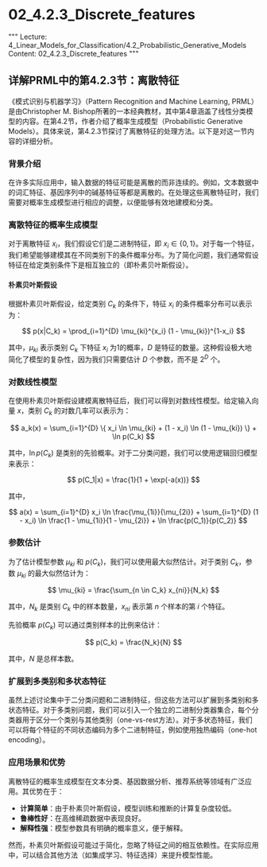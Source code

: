 # 02_4.2.3_Discrete_features

"""
Lecture: 4_Linear_Models_for_Classification/4.2_Probabilistic_Generative_Models
Content: 02_4.2.3_Discrete_features
"""

## 详解PRML中的第4.2.3节：离散特征

《模式识别与机器学习》（Pattern Recognition and Machine Learning, PRML）是由Christopher M. Bishop所著的一本经典教材，其中第4章涵盖了线性分类模型的内容。在第4.2节，作者介绍了概率生成模型（Probabilistic Generative Models）。具体来说，第4.2.3节探讨了离散特征的处理方法。以下是对这一节内容的详细分析。

### 背景介绍

在许多实际应用中，输入数据的特征可能是离散的而非连续的。例如，文本数据中的词汇特征、基因序列中的碱基特征等都是离散的。在处理这些离散特征时，我们需要对概率生成模型进行相应的调整，以便能够有效地建模和分类。

### 离散特征的概率生成模型

对于离散特征 $x_i$，我们假设它们是二进制特征，即 $x_i \in \{0, 1\}$。对于每一个特征，我们希望能够建模其在不同类别下的条件概率分布。为了简化问题，我们通常假设特征在给定类别条件下是相互独立的（即朴素贝叶斯假设）。

#### 朴素贝叶斯假设

根据朴素贝叶斯假设，给定类别 $C_k$ 的条件下，特征 $x_i$ 的条件概率分布可以表示为：

$$ p(x|C_k) = \prod_{i=1}^{D} \mu_{ki}^{x_i} (1 - \mu_{ki})^{1-x_i} $$

其中，$\mu_{ki}$ 表示类别 $C_k$ 下特征 $x_i$ 为1的概率，$D$ 是特征的数量。这种假设极大地简化了模型的复杂性，因为我们只需要估计 $D$ 个参数，而不是 $2^D$ 个。

### 对数线性模型

在使用朴素贝叶斯假设建模离散特征后，我们可以得到对数线性模型。给定输入向量 $x$，类别 $C_k$ 的对数几率可以表示为：

$$ a_k(x) = \sum_{i=1}^{D} \{ x_i \ln \mu_{ki} + (1 - x_i) \ln (1 - \mu_{ki}) \} + \ln p(C_k) $$

其中，$\ln p(C_k)$ 是类别的先验概率。对于二分类问题，我们可以使用逻辑回归模型来表示：

$$ p(C_1|x) = \frac{1}{1 + \exp(-a(x))} $$

其中，

$$ a(x) = \sum_{i=1}^{D} x_i \ln \frac{\mu_{1i}}{\mu_{2i}} + \sum_{i=1}^{D} (1 - x_i) \ln \frac{1 - \mu_{1i}}{1 - \mu_{2i}} + \ln \frac{p(C_1)}{p(C_2)} $$

### 参数估计

为了估计模型参数 $\mu_{ki}$ 和 $p(C_k)$，我们可以使用最大似然估计。对于类别 $C_k$，参数 $\mu_{ki}$ 的最大似然估计为：

$$ \mu_{ki} = \frac{\sum_{n \in C_k} x_{ni}}{N_k} $$

其中，$N_k$ 是类别 $C_k$ 中的样本数量，$x_{ni}$ 表示第 $n$ 个样本的第 $i$ 个特征。

先验概率 $p(C_k)$ 可以通过类别样本的比例来估计：

$$ p(C_k) = \frac{N_k}{N} $$

其中，$N$ 是总样本数。

### 扩展到多类别和多状态特征

虽然上述讨论集中于二分类问题和二进制特征，但这些方法可以扩展到多类别和多状态特征。对于多类别问题，我们可以引入一个独立的二进制分类器集合，每个分类器用于区分一个类别与其他类别（one-vs-rest方法）。对于多状态特征，我们可以将每个特征的不同状态编码为多个二进制特征，例如使用独热编码（one-hot encoding）。

### 应用场景和优势

离散特征的概率生成模型在文本分类、基因数据分析、推荐系统等领域有广泛应用。其优势在于：
- **计算简单**：由于朴素贝叶斯假设，模型训练和推断的计算复杂度较低。
- **鲁棒性好**：在高维稀疏数据中表现良好。
- **解释性强**：模型参数具有明确的概率意义，便于解释。

然而，朴素贝叶斯假设可能过于简化，忽略了特征之间的相互依赖性。在实际应用中，可以结合其他方法（如集成学习、特征选择）来提升模型性能。
